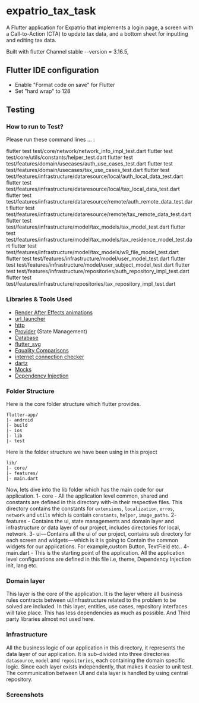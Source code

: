 # expatrio_tax_task

A Flutter application for Expatrio that implements a login page, a screen with
a Call-to-Action (CTA) to update tax data, and a bottom sheet for inputting and editing tax data.


Built with flutter Channel stable --version = 3.16.5,

## Flutter IDE configuration
- Enable "Format code on save" for Flutter
- Set "hard wrap" to 128


## Testing
### How to run to Test?
Please run these command lines ... :

flutter test test/core/network/network_info_impl_test.dart
flutter test test/core/utils/constants/helper_test.dart
flutter test test/features/domain/usecases/auth_use_cases_test.dart
flutter test test/features/domain/usecases/tax_use_cases_test.dart 
flutter test test/features/infrastructure/dataresource/local/auth_local_data_test.dart
flutter test test/features/infrastructure/dataresource/local/tax_local_data_test.dart
flutter test test/features/infrastructure/dataresource/remote/auth_remote_data_test.dart
flutter test test/features/infrastructure/dataresource/remote/tax_remote_data_test.dart 
flutter test test/features/infrastructure/model/tax_models/tax_model_test.dart
flutter test test/features/infrastructure/model/tax_models/tax_residence_model_test.dart
flutter test test/features/infrastructure/model/tax_models/w9_file_model_test.dart
flutter test test/features/infrastructure/model/user_model_test.dart
flutter test test/features/infrastructure/model/user_subject_model_test.dart
flutter test test/features/infrastructure/repositories/auth_repository_impl_test.dart
flutter test test/features/infrastructure/repositories/tax_repository_impl_test.dart


### Libraries & Tools Used

* [Render After Effects animations](https://pub.dev/packages/lottie)
* [url_launcher](https://pub.dev/packages/url_launcher)
* [http](https://pub.dev/packages/http)
* [Provider](https://github.com/rrousselGit/provider) (State Management)
* [Database](https://pub.dev/packages/flutter_secure_storage)
* [flutter_svg](https://pub.dev/packages/flutter_svg)
* [Equality Comparisons](https://pub.dev/packages/equatable)
* [internet connection checker](https://pub.dev/packages/internet_connection_checker)
* [dartz](https://pub.dev/packages/dartz)
* [Mocks](hhttps://pub.dev/packages/mockito)
* [Dependency Injection](https://github.com/fluttercommunity/get_it)

### Folder Structure
Here is the core folder structure which flutter provides.

```
flutter-app/
|- android
|- build
|- ios
|- lib
|- test
```

Here is the folder structure we have been using in this project

```
lib/
|- core/
|- features/
|- main.dart
```

Now, lets dive into the lib folder which has the main code for our application.
1- core - All the application level common, shared and constants are defined in this directory with-in their respective files. 
This directory contains the constants for `extensions`, `localization`, `erros`, `network` and `utils` which is contain `constants`,
`helper`, `image_paths`.
2- features - Contains the ui, state managements and domain layer and infrastructure or data layer of our project, includes directories for local, network.
3- ui — Contains all the ui of our project, contains sub directory for each screen and widgets — which is it is going to Contain the common widgets 
for our applications. For example,custom Button, TextField etc..
4- main.dart - This is the starting point of the application. All the application level configurations are defined in this file i.e, theme, Dependency Injection init, lang etc.

### Domain layer

This layer is the core of the application. It is the layer where all business rules contracts between ui/infrastructure related to the problem to be solved are included. 
In this layer, entities, use cases, repository interfaces will take place. This has less dependencies as much as possible. And Third party libraries almost not used here.

### Infrastructure

All the business logic of our application in this directory, it represents the data layer of our application. It is sub-divided into three directories `datasource`, `model` and `repositories`, 
each containing the domain specific logic. Since each layer exists independently, that makes it easier to unit test. The communication between UI and data layer is handled by using central repository.

### Screenshots
